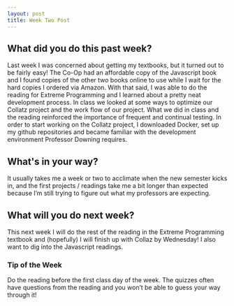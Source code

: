 ```yaml
---
layout: post
title: Week Two Post
---
```


## What did you do this past week?
Last week I was concerned about getting my textbooks, but it turned out to be fairly easy! The Co-Op had an affordable copy of the Javascript book and I found copies of the other two books online to use while I wait for the hard copies I ordered via Amazon. With that said, I was able to do the reading for Extreme Programming and I learned about a pretty neat development process. In class we looked at some ways to optimize our Collatz project and the work flow of our project. What we did in class and the reading reinforced the importance of frequent and continual testing. In order to start working on the Collatz project, I downloaded Docker, set up my github repositories and became familiar with the development environment Professor Downing requires.

## What's in your way?
It usually takes me a week or two to acclimate when the new semester kicks in, and the first projects / readings take me a bit longer than expected because I’m still trying to figure out what my professors are expecting.

## What will you do next week?
This next week I will do the rest of the reading in the Extreme Programming  textbook and (hopefully) I will finish up with Collaz by Wednesday! I also want to dig into the Javascript readings.  

### Tip of the Week
Do the reading before the first class day of the week. The quizzes often have questions from the reading and you won’t be able to guess your way through it!

